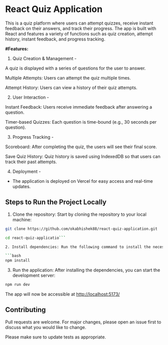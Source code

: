 # React Quiz Application

This is a quiz platform where users can attempt quizzes, receive instant feedback on their answers, and track their progress. The app is built with React and features a variety of functions such as quiz creation, attempt history, instant feedback, and progress tracking.

**#Features:**
1. Quiz Creation & Management -

A quiz is displayed with a series of questions for the user to answer.

Multiple Attempts: Users can attempt the quiz multiple times.

Attempt History: Users can view a history of their quiz attempts.

2. User Interaction -

Instant Feedback: Users receive immediate feedback after answering a question.

Timer-based Quizzes: Each question is time-bound (e.g., 30 seconds per question).

3. Progress Tracking - 

Scoreboard: After completing the quiz, the users will see their final score.

Save Quiz History: Quiz history is saved using IndexedDB so that users can track their past attempts.

4. Deployment - 

- The application is deployed on Vercel for easy access and real-time updates.


## Steps to Run the Project Locally

1. Clone the repository: Start by cloning the repository to your local machine:

```bash
git clone https://github.com/okabhishek88/react-quiz-application.git

cd react-quiz-applicatio```

2. Install dependencies: Run the following command to install the necessary dependencies:

```bash
npm install
```

3. Run the application: After installing the dependencies, you can start the development server:
```bash
npm run dev
```
The app will now be accessible at [http://localhost:5173/](http://localhost:5173/) 

## Contributing

Pull requests are welcome. For major changes, please open an issue first
to discuss what you would like to change.

Please make sure to update tests as appropriate.
